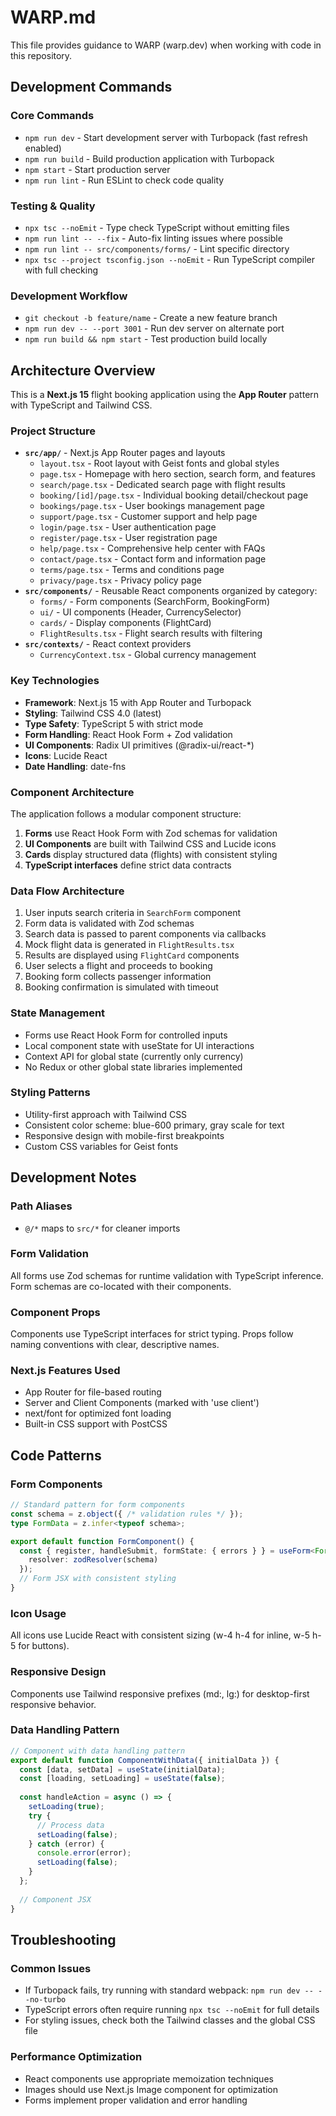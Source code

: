 # WARP.md

This file provides guidance to WARP (warp.dev) when working with code in this repository.

## Development Commands

### Core Commands
- `npm run dev` - Start development server with Turbopack (fast refresh enabled)
- `npm run build` - Build production application with Turbopack
- `npm start` - Start production server
- `npm run lint` - Run ESLint to check code quality

### Testing & Quality
- `npx tsc --noEmit` - Type check TypeScript without emitting files
- `npm run lint -- --fix` - Auto-fix linting issues where possible
- `npm run lint -- src/components/forms/` - Lint specific directory
- `npx tsc --project tsconfig.json --noEmit` - Run TypeScript compiler with full checking

### Development Workflow
- `git checkout -b feature/name` - Create a new feature branch
- `npm run dev -- --port 3001` - Run dev server on alternate port
- `npm run build && npm start` - Test production build locally

## Architecture Overview

This is a **Next.js 15** flight booking application using the **App Router** pattern with TypeScript and Tailwind CSS.

### Project Structure
- **`src/app/`** - Next.js App Router pages and layouts
  - `layout.tsx` - Root layout with Geist fonts and global styles
  - `page.tsx` - Homepage with hero section, search form, and features
  - `search/page.tsx` - Dedicated search page with flight results
  - `booking/[id]/page.tsx` - Individual booking detail/checkout page
  - `bookings/page.tsx` - User bookings management page
  - `support/page.tsx` - Customer support and help page
  - `login/page.tsx` - User authentication page
  - `register/page.tsx` - User registration page
  - `help/page.tsx` - Comprehensive help center with FAQs
  - `contact/page.tsx` - Contact form and information page
  - `terms/page.tsx` - Terms and conditions page
  - `privacy/page.tsx` - Privacy policy page
- **`src/components/`** - Reusable React components organized by category:
  - `forms/` - Form components (SearchForm, BookingForm)
  - `ui/` - UI components (Header, CurrencySelector)
  - `cards/` - Display components (FlightCard)
  - `FlightResults.tsx` - Flight search results with filtering
- **`src/contexts/`** - React context providers
  - `CurrencyContext.tsx` - Global currency management

### Key Technologies
- **Framework**: Next.js 15 with App Router and Turbopack
- **Styling**: Tailwind CSS 4.0 (latest)
- **Type Safety**: TypeScript 5 with strict mode
- **Form Handling**: React Hook Form + Zod validation
- **UI Components**: Radix UI primitives (@radix-ui/react-*)
- **Icons**: Lucide React
- **Date Handling**: date-fns

### Component Architecture
The application follows a modular component structure:

1. **Forms** use React Hook Form with Zod schemas for validation
2. **UI Components** are built with Tailwind CSS and Lucide icons
3. **Cards** display structured data (flights) with consistent styling
4. **TypeScript interfaces** define strict data contracts

### Data Flow Architecture
1. User inputs search criteria in `SearchForm` component
2. Form data is validated with Zod schemas
3. Search data is passed to parent components via callbacks
4. Mock flight data is generated in `FlightResults.tsx`
5. Results are displayed using `FlightCard` components
6. User selects a flight and proceeds to booking
7. Booking form collects passenger information
8. Booking confirmation is simulated with timeout

### State Management
- Forms use React Hook Form for controlled inputs
- Local component state with useState for UI interactions
- Context API for global state (currently only currency)
- No Redux or other global state libraries implemented

### Styling Patterns
- Utility-first approach with Tailwind CSS
- Consistent color scheme: blue-600 primary, gray scale for text
- Responsive design with mobile-first breakpoints
- Custom CSS variables for Geist fonts

## Development Notes

### Path Aliases
- `@/*` maps to `src/*` for cleaner imports

### Form Validation
All forms use Zod schemas for runtime validation with TypeScript inference. Form schemas are co-located with their components.

### Component Props
Components use TypeScript interfaces for strict typing. Props follow naming conventions with clear, descriptive names.

### Next.js Features Used
- App Router for file-based routing
- Server and Client Components (marked with 'use client')
- next/font for optimized font loading
- Built-in CSS support with PostCSS

## Code Patterns

### Form Components
```typescript
// Standard pattern for form components
const schema = z.object({ /* validation rules */ });
type FormData = z.infer<typeof schema>;

export default function FormComponent() {
  const { register, handleSubmit, formState: { errors } } = useForm<FormData>({
    resolver: zodResolver(schema)
  });
  // Form JSX with consistent styling
}
```

### Icon Usage
All icons use Lucide React with consistent sizing (w-4 h-4 for inline, w-5 h-5 for buttons).

### Responsive Design
Components use Tailwind responsive prefixes (md:, lg:) for desktop-first responsive behavior.

### Data Handling Pattern
```typescript path=null start=null
// Component with data handling pattern
export default function ComponentWithData({ initialData }) {
  const [data, setData] = useState(initialData);
  const [loading, setLoading] = useState(false);
  
  const handleAction = async () => {
    setLoading(true);
    try {
      // Process data
      setLoading(false);
    } catch (error) {
      console.error(error);
      setLoading(false);
    }
  };
  
  // Component JSX
}
```

## Troubleshooting

### Common Issues
- If Turbopack fails, try running with standard webpack: `npm run dev -- --no-turbo`
- TypeScript errors often require running `npx tsc --noEmit` for full details
- For styling issues, check both the Tailwind classes and the global CSS file

### Performance Optimization
- React components use appropriate memoization techniques
- Images should use Next.js Image component for optimization
- Forms implement proper validation and error handling
